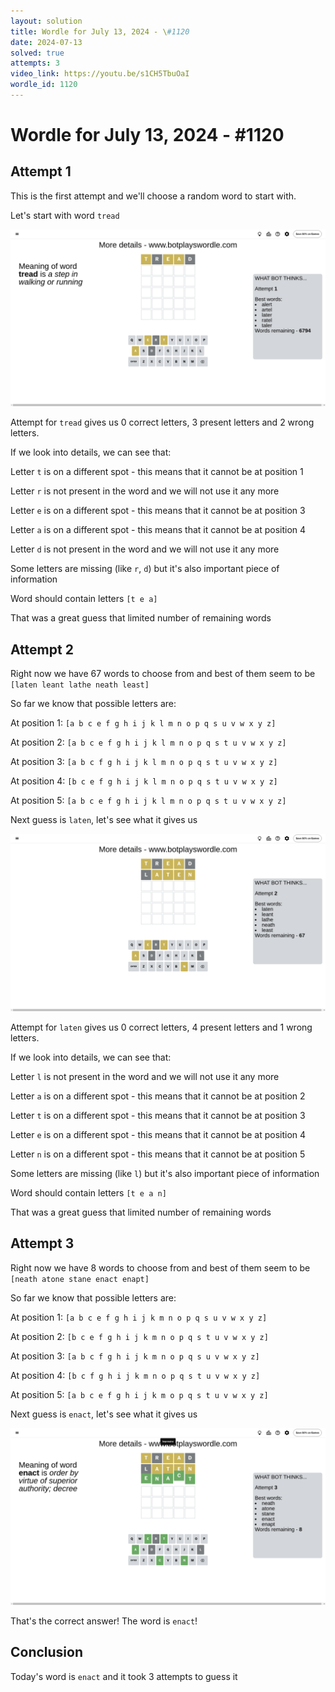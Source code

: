```yaml
---
layout: solution
title: Wordle for July 13, 2024 - \#1120
date: 2024-07-13
solved: true
attempts: 3
video_link: https://youtu.be/s1CH5TbuOaI
wordle_id: 1120
---
```


# Wordle for July 13, 2024 - \#1120

## Attempt 1

This is the first attempt and we'll choose a random word to start with.

Let's start with word `tread`

![Attempt 1](2024-07-13/attempt-1.png)

Attempt for `tread` gives us 0 correct letters, 3 present letters and 2 wrong letters.

If we look into details, we can see that:

Letter `t` is on a different spot - this means that it cannot be at position 1

Letter `r` is not present in the word and we will not use it any more

Letter `e` is on a different spot - this means that it cannot be at position 3

Letter `a` is on a different spot - this means that it cannot be at position 4

Letter `d` is not present in the word and we will not use it any more

Some letters are missing (like `r`, `d`) but it's also important piece of information

Word should contain letters `[t e a]`

That was a great guess that limited number of remaining words



## Attempt 2

Right now we have 67 words to choose from and best of them seem to be `[laten leant lathe neath least]`

So far we know that possible letters are:

At position 1: `[a b c e f g h i j k l m n o p q s u v w x y z]`

At position 2: `[a b c e f g h i j k l m n o p q s t u v w x y z]`

At position 3: `[a b c f g h i j k l m n o p q s t u v w x y z]`

At position 4: `[b c e f g h i j k l m n o p q s t u v w x y z]`

At position 5: `[a b c e f g h i j k l m n o p q s t u v w x y z]`

Next guess is `laten`, let's see what it gives us

![Attempt 2](2024-07-13/attempt-2.png)

Attempt for `laten` gives us 0 correct letters, 4 present letters and 1 wrong letters.

If we look into details, we can see that:

Letter `l` is not present in the word and we will not use it any more

Letter `a` is on a different spot - this means that it cannot be at position 2

Letter `t` is on a different spot - this means that it cannot be at position 3

Letter `e` is on a different spot - this means that it cannot be at position 4

Letter `n` is on a different spot - this means that it cannot be at position 5

Some letters are missing (like `l`) but it's also important piece of information

Word should contain letters `[t e a n]`

That was a great guess that limited number of remaining words



## Attempt 3

Right now we have 8 words to choose from and best of them seem to be `[neath atone stane enact enapt]`

So far we know that possible letters are:

At position 1: `[a b c e f g h i j k m n o p q s u v w x y z]`

At position 2: `[b c e f g h i j k m n o p q s t u v w x y z]`

At position 3: `[a b c f g h i j k m n o p q s u v w x y z]`

At position 4: `[b c f g h i j k m n o p q s t u v w x y z]`

At position 5: `[a b c e f g h i j k m o p q s t u v w x y z]`

Next guess is `enact`, let's see what it gives us

![Attempt 3](2024-07-13/attempt-3.png)

That's the correct answer! The word is `enact`!

## Conclusion

Today's word is `enact` and it took 3 attempts to guess it

